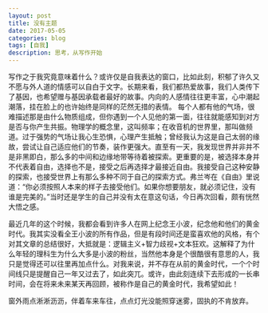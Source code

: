 ```yaml
---
layout: post
title: 没有主题
date: 2017-05-05
categories: blog
tags: [自我]
description: 思考，从写作开始
---
```


写作之于我究竟意味着什么？或许仅是自我表达的窗口，比如此刻，积郁了许久又不愿与外人道的情感可以自白于文字。长期来看，我们都热爱故事，我们人类传下了基因，也希望赠与基因承载者最好的故事。内向的人感情往往更丰富，心中潮起潮落，挂在脸上的也许始终是同样的茫然无措的表情。
每个人都有他的气场，很难描述那是由什么物质组成，但你遇到一个人见他的第一面，往往就能感知到对方是否与你产生共振。物理学的概念里，这叫频率；在收音机的世界里，那叫做频道。过于强势的气场让我心生恐惧，心理产生抵触；曾经我认为这是自己太弱的缘故，尝试让自己适应他们的节奏，装作更强大。直至有一天，我发现世界并非并不是非黑即白，那么多的中间和边缘地带等待着被探索。更重要的是，被选择本身并不代表着自由，选择也不是，接受之后再选择才最接近自由。我接受自己这种安静的探索，也接受世界上有那么多种不同于自己的探索方式。弗兰岑在《自由》里说道：“你必须按照人本来的样子去接受他们。如果你想要朋友，就必须记住，没有谁是完美的。”当时还是学生的自己并没有太在意这句话，今日再次回看，颇有恍然大悟之感。

最近几年的这个时候，我都会看到许多人在网上纪念王小波，纪念他和他们的黄金时代。我其实没看全王小波的所有作品，但是有段时间还是蛮喜欢他的风格，有个对其文章的总结很好，大抵就是：逻辑主义+智力歧视+文本狂欢。这解释了为什么年轻的理科生为什么大多是小波的粉丝，当然他本身是个很酷很有意思的人，我只是觉得还可以往里再加点什么。对我来说，并不存在从前的黄金时代，一个个时间线只是提醒自己一年又过去了，如此突兀。或许，由此刻连续下去形成的一长串时间，会在将来未来某天再回顾，被称作是自己的黄金时代，我希望如此！

窗外雨点淅淅沥沥，伴着车来车往，点点灯光没能照穿迷雾，固执的不肯放弃。
